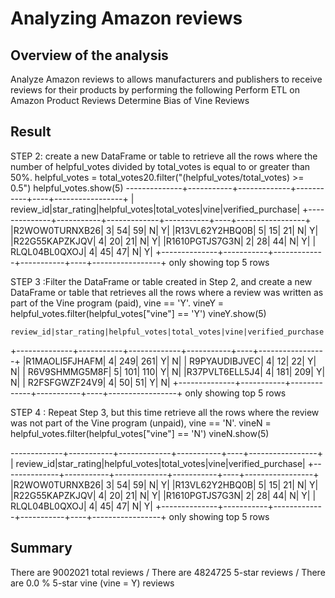 # Analyzing Amazon reviews
## Overview of the analysis

   Analyze Amazon reviews to allows manufacturers and publishers to receive reviews for their products by performing the following
   Perform ETL on Amazon Product Reviews
   Determine Bias of Vine Reviews
   
   
## Result 
STEP 2: create a new DataFrame or table to retrieve all the rows where the number of helpful_votes divided by total_votes is equal to or greater than 50%.
helpful_votes = total_votes20.filter("(helpful_votes/total_votes) >= 0.5")
helpful_votes.show(5)
 --------------+-----------+-------------+-----------+----+-----------------+
|     review_id|star_rating|helpful_votes|total_votes|vine|verified_purchase|
+--------------+-----------+-------------+-----------+----+-----------------+
|R2WOW0TURNXB26|          3|           54|         59|   N|                Y|
|R13VL62Y2HBQ0B|          5|           15|         21|   N|                Y|
|R22G55KAPZKJQV|          4|           20|         21|   N|                Y|
|R1610PGTJS7G3N|          2|           28|         44|   N|                Y|
| RLQL04BL0QXOJ|          4|           45|         47|   N|                Y|
+--------------+-----------+-------------+-----------+----+-----------------+
only showing top 5 rows


STEP 3 :Filter the DataFrame or table created in Step 2, and create a new DataFrame or table that retrieves all the rows where a review was written as part of the Vine program (paid), vine == 'Y'.
vineY = helpful_votes.filter(helpful_votes["vine"] == 'Y')
vineY.show(5)

    review_id|star_rating|helpful_votes|total_votes|vine|verified_purchase|
+--------------+-----------+-------------+-----------+----+-----------------+
|R1MAOLI5FJHAFM|          4|          249|        261|   Y|                N|
| R9PYAUDIBJVEC|          4|           12|         22|   Y|                N|
| R6V9SHMMG5M8F|          5|          101|        110|   Y|                N|
|R37PVLT6ELL5J4|          4|          181|        209|   Y|                N|
| R2FSFGWZF24V9|          4|           50|         51|   Y|                N|
+--------------+-----------+-------------+-----------+----+-----------------+
only showing top 5 rows


STEP 4 : Repeat Step 3, but this time retrieve all the rows where the review was not part of the Vine program (unpaid), vine == 'N'.
vineN = helpful_votes.filter(helpful_votes["vine"] == 'N')
vineN.show(5)

-------------+-----------+-------------+-----------+----+-----------------+
|     review_id|star_rating|helpful_votes|total_votes|vine|verified_purchase|
+--------------+-----------+-------------+-----------+----+-----------------+
|R2WOW0TURNXB26|          3|           54|         59|   N|                Y|
|R13VL62Y2HBQ0B|          5|           15|         21|   N|                Y|
|R22G55KAPZKJQV|          4|           20|         21|   N|                Y|
|R1610PGTJS7G3N|          2|           28|         44|   N|                Y|
| RLQL04BL0QXOJ|          4|           45|         47|   N|                Y|
+--------------+-----------+-------------+-----------+----+-----------------+
only showing top 5 rows
 
 
## Summary 
There are 9002021 total reviews / 
There are 4824725 5-star reviews / 
There are 0.0 % 5-star vine (vine = Y) reviews
